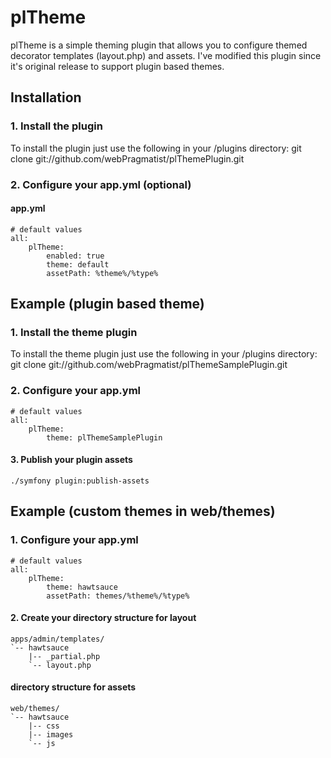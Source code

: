 plTheme
=======
plTheme is a simple theming plugin that allows you to configure themed 
decorator templates (layout.php) and assets. I've modified this plugin since
it's original release to support plugin based themes.

Installation
------------
### 1. Install the plugin
To install the plugin just use the following in your /plugins directory:
    git clone git://github.com/webPragmatist/plThemePlugin.git


### 2. Configure your app.yml (optional)
#### app.yml 
    # default values
    all:
        plTheme:
            enabled: true
            theme: default
            assetPath: %theme%/%type%
        
Example (plugin based theme)
-------
### 1. Install the theme plugin
To install the theme plugin just use the following in your /plugins directory:
    git clone git://github.com/webPragmatist/plThemeSamplePlugin.git

### 2. Configure your app.yml 
    # default values
    all:
        plTheme:
            theme: plThemeSamplePlugin

#### 3. Publish your plugin assets
    ./symfony plugin:publish-assets

Example (custom themes in web/themes)
-------
### 1. Configure your app.yml 
    # default values
    all:
        plTheme:
            theme: hawtsauce
            assetPath: themes/%theme%/%type%

#### 2. Create your directory structure for layout
    apps/admin/templates/
    `-- hawtsauce
        |-- _partial.php
        `-- layout.php

#### directory structure for assets
    web/themes/
    `-- hawtsauce
        |-- css
        |-- images
        `-- js